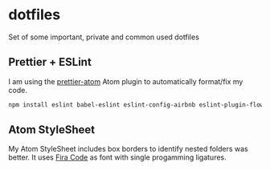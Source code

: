 # dotfiles
Set of some important, private and common used dotfiles

## Prettier + ESLint
I am using the [prettier-atom](https://github.com/jlongster/prettier-atom) Atom plugin to automatically format/fix my code.

```sh
npm install eslint babel-eslint eslint-config-airbnb eslint-plugin-flowtype eslint-plugin-import eslint-plugin-jsx-a11y eslint-plugin-react
```
## Atom StyleSheet
My Atom StyleSheet includes box borders to identify nested folders was better. It uses [Fira Code](https://github.com/tonsky/FiraCode) as font with single progamming ligatures.
